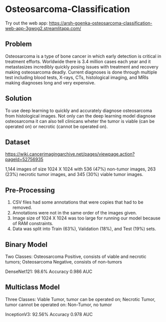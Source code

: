 # Osteosarcoma-Classification
Try out the web app: https://arsh-goenka-osteosarcoma-classification-web-app-3gwog2.streamlitapp.com/

## Problem
Osteosarcoma is a type of bone cancer in which early detection is critical in treatment efforts. Worldwide there is 3.4 million cases each year and it metastasizes incredibly quickly posing issues with treatment and recovery making osteosarcoma deadly. Current diagnoses is done through multiple test including blood tests, X-rays, CTs, histological imaging, and MRIs making diagnoses long and very expensive.

## Solution
To use deep learning to quickly and accurately diagnose osteosarcoma from histological images. Not only can the deep learning model diagnose osteosarcoma it can also tell clinicans wheter the tumor is viable (can be operated on) or necrotic (cannot be operated on). 

## Dataset
https://wiki.cancerimagingarchive.net/pages/viewpage.action?pageId=52756935

1,144 images of size 1024 X 1024 with 536 (47%) non-tumor images, 263 (23%) necrotic tumor images, and 345 (30%) viable tumor images.

## Pre-Processing
1. CSV files had some annotations that were copies that had to be removed.
2. Annotations were not in the same order of the images given.
3. Image size of 1024 X 1024 was too large for running our model because of RAM constraints.
4. Data was split into Train (63%), Validation (18%), and Test (19%) sets.

## Binary Model
Two Classes: Osteosarcoma Positive, consists of viable and necrotic tumors; Osteosarcoma Negative, consists of non-tumors

DenseNet121:
98.6% Accuracy
0.986 AUC

## Multiclass Model
Three Classes: Viable Tumor, tumor can be operated on; Necrotic Tumor, tumor cannot be operated on: Non-Tumor, no tumor

InceptionV3:
92.56% Accuracy
0.978 AUC

